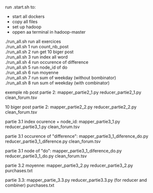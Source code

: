 run .start.sh to:
- start all dockers
- copy all files
- set up hadoop
- oppen aa terminal in hadoop-master


./run_all.sh         run all exercices  
./run_all.sh 1       run count_nb_post  
./run_all.sh 2       run get 10 biger post  
./run_all.sh 3       run index all word  
./run_all.sh 4       run occurence of difference  
./run_all.sh 5       run node_id of do  
./run_all.sh 6       run moyenne  
./run_all.sh 7       run sum of weekday (without bombinator)  
./run_all.sh 8       run sum of weekday (with combinator)  


exemple nb post partie 2:
    mapper_partie2_1.py
    reducer_partie2_1.py
    clean_forum.tsv

10 biger post partie 2:
    mapper_partie2_2.py
    reducer_partie2_2.py
    clean_forum.tsv

partie 3.1 index ocurence + node_id:
    mapper_partie3_1.py
    reducer_partie3_1.py
    clean_forum.tsv

partie 3.1 occurence of "difference":
    mapper_partie3_1_diference_do.py
    reducer_partie3_1_diference.py
    clean_forum.tsv

partie 3.1 node of "do":
    mapper_partie3_1_diference_do.py
    reducer_partie3_1_do.py
    clean_forum.tsv

partie 3.2 moyenne:
    mapper_partie3_2.py
    reducer_partie3_2.py
    purchases.txt

partie 3.3:
    mapper_partie_3.3.py
    reducer_partie3.3.py (for reducer and combiner)
    purchases.txt

